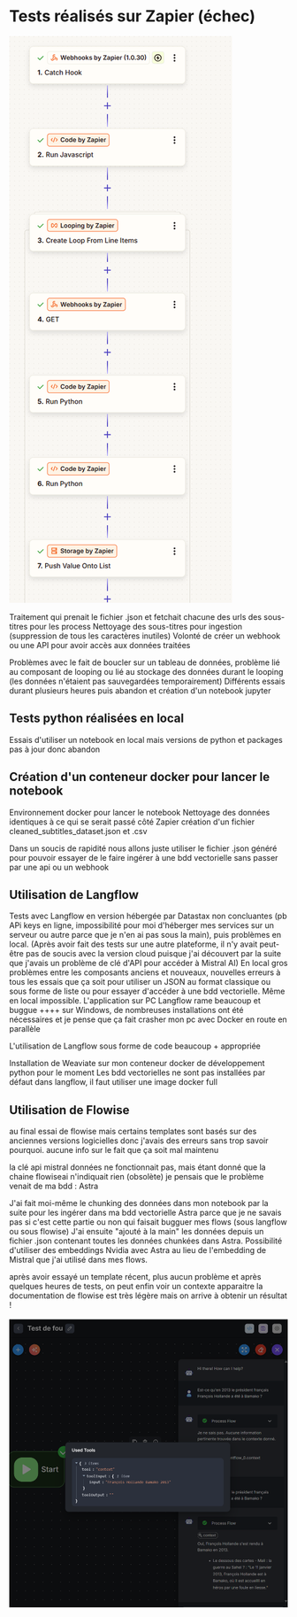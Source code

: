 # Tests réalisés sur Zapier (échec)

![zapier](../ressources/zapier.png)

Traitement qui prenait le fichier .json et fetchait chacune des urls des sous-titres pour les process
Nettoyage des sous-titres pour ingestion (suppression de tous les caractères inutiles)
Volonté de créer un webhook ou une API pour avoir accès aux données traitées

Problèmes avec le fait de boucler sur un tableau de données, problème lié au composant de looping ou lié au stockage des données durant le looping (les données n'étaient pas sauvegardées temporairement)
Différents essais durant plusieurs heures puis abandon et création d'un notebook jupyter

## Tests python réalisées en local 

Essais d'utiliser un notebook en local mais versions de python et packages pas à jour donc abandon

## Création d'un conteneur docker pour lancer le notebook 

Environnement docker pour lancer le notebook
Nettoyage des données identiques à ce qui se serait passé côté Zapier
création d'un fichier cleaned_subtitles_dataset.json et .csv

Dans un soucis de rapidité nous allons juste utiliser le fichier .json généré pour pouvoir essayer de le faire ingérer à une bdd vectorielle
sans passer par une api ou un webhook

## Utilisation de Langflow

Tests avec Langflow en version hébergée par Datastax non concluantes (pb APi keys en ligne, impossibilité pour moi d'héberger mes services sur un serveur ou autre parce que je n'en ai pas sous la main), puis problèmes en local. (Après avoir fait des tests sur une autre plateforme, il n'y avait peut-être pas de soucis avec la version cloud puisque j'ai découvert par la suite que j'avais un problème de clé d'API pour accéder à Mistral AI)
En local gros problèmes entre les composants anciens et nouveaux, nouvelles erreurs à tous les essais que ça soit pour utiliser un JSON au format classique ou sous forme de liste ou pour essayer d'accéder à une bdd vectorielle.
Même en local impossible.
L'application sur PC Langflow rame beaucoup et buggue ++++ sur Windows, de nombreuses installations ont été nécessaires et je pense que ça fait crasher mon pc avec Docker en route en parallèle

L'utilisation de Langflow sous forme de code beaucoup + appropriée

Installation de Weaviate sur mon conteneur docker de développement python pour le moment
Les bdd vectorielles ne sont pas installées par défaut dans langflow, il faut utiliser une image docker full

## Utilisation de Flowise

au final essai de flowise mais certains templates sont basés sur des anciennes versions logicielles donc j'avais des erreurs sans trop savoir pourquoi.
aucune info sur le fait que ça soit mal maintenu

la clé api mistral données ne fonctionnait pas, mais étant donné que la chaine flowiseai n'indiquait rien (obsolète) je pensais que le problème venait de ma bdd : Astra

J'ai fait moi-même le chunking des données dans mon notebook par la suite pour les ingérer dans ma bdd vectorielle Astra parce que je ne savais pas si c'est cette partie ou non qui faisait bugguer mes flows (sous langflow ou sous flowise)
J'ai ensuite "ajouté à la main" les données depuis un fichier .json contenant toutes les données chunkées dans Astra. Possibilité d'utiliser des embeddings Nvidia avec Astra au lieu de l'embedding de Mistral que j'ai utilisé dans mes flows.

après avoir essayé un template récent, plus aucun problème et après quelques heures de tests, on peut enfin voir un contexte apparaitre
la documentation de flowise est très légère mais on arrive à obtenir un résultat !

![victoire](../ressources/victoire.png)